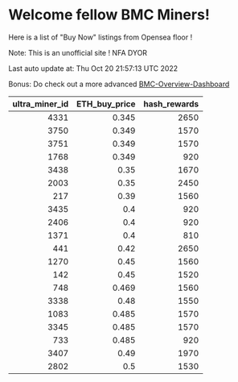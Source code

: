 # Welcome fellow BMC Miners!
Here is a list of "Buy Now" listings from Opensea floor !

Note: This is an unofficial site ! NFA DYOR

Last auto update at: Thu Oct 20 21:57:13 UTC 2022

Bonus: Do check out a more advanced [BMC-Overview-Dashboard](https://dune.com/defifunk/BMC-Overview-Dashboard)


|   ultra_miner_id |   ETH_buy_price |   hash_rewards |
|-----------------:|----------------:|---------------:|
|             4331 |           0.345 |           2650 |
|             3750 |           0.349 |           1570 |
|             3751 |           0.349 |           1570 |
|             1768 |           0.349 |            920 |
|             3438 |           0.35  |           1670 |
|             2003 |           0.35  |           2450 |
|              217 |           0.39  |           1560 |
|             3435 |           0.4   |            920 |
|             2406 |           0.4   |            920 |
|             1371 |           0.4   |            810 |
|              441 |           0.42  |           2650 |
|             1270 |           0.45  |           1560 |
|              142 |           0.45  |           1520 |
|              748 |           0.469 |           1560 |
|             3338 |           0.48  |           1550 |
|             1083 |           0.485 |           1570 |
|             3345 |           0.485 |           1570 |
|              733 |           0.485 |            920 |
|             3407 |           0.49  |           1970 |
|             2802 |           0.5   |           1530 |